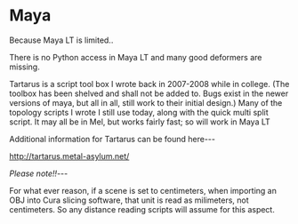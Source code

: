 # Maya
Because Maya LT is limited..

There is no Python access in Maya LT and many good deformers are missing.

Tartarus is a script tool box I wrote back in 2007-2008 while in college.  (The toolbox has been shelved and shall not be added to. Bugs exist in the newer versions of maya, but all in all, still work to their initial design.)
Many of the topology scripts I wrote I still use today, along with the quick multi split script.
It may all be in Mel, but works fairly fast; so will work in Maya LT

Additional information for Tartarus can be found here---

http://tartarus.metal-asylum.net/


*Please note!!*---

For what ever reason, if a scene is set to centimeters, when importing an OBJ into Cura slicing software, that unit is read as milimeters, not centimeters.
So any distance reading scripts will assume for this aspect.
